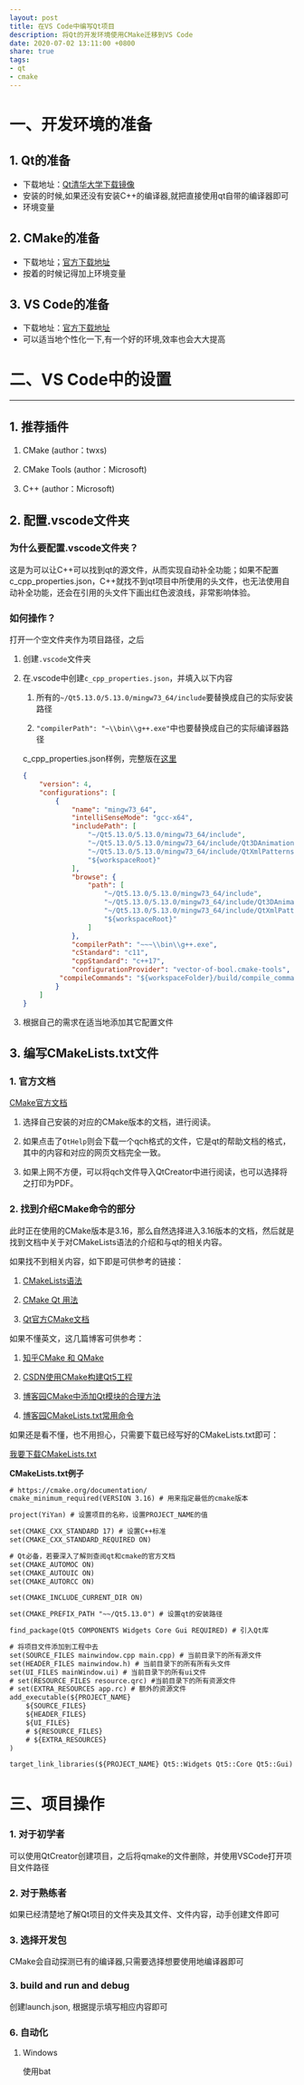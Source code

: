 ```yaml
---
layout: post
title: 在VS Code中编写Qt项目
description: 将Qt的开发环境使用CMake迁移到VS Code
date: 2020-07-02 13:11:00 +0800
share: true
tags:
- qt
- cmake
---
```


# 一、开发环境的准备


## 1. Qt的准备

- 下载地址：[Qt清华大学下载镜像](https://mirrors.tuna.tsinghua.edu.cn/qt/official_releases/qt/) 
- 安装的时候,如果还没有安装C++的编译器,就把直接使用qt自带的编译器即可
- 环境变量


## 2. CMake的准备

- 下载地址；[官方下载地址](https://cmake.org/download/)
- 按着的时候记得加上环境变量


## 3. VS Code的准备

- 下载地址：[官方下载地址](https://code.visualstudio.com/Download)
- 可以适当地个性化一下,有一个好的环境,效率也会大大提高




# 二、VS Code中的设置

<hr>

## 1. 推荐插件
1. CMake (author：twxs)

2. CMake Tools (author：Microsoft)

3. C++ (author：Microsoft)



## 2. 配置.vscode文件夹

### 为什么要配置.vscode文件夹？

这是为可以让C++可以找到qt的源文件，从而实现自动补全功能；如果不配置c_cpp_properties.json，C++就找不到qt项目中所使用的头文件，也无法使用自动补全功能，还会在引用的头文件下画出红色波浪线，非常影响体验。

### 如何操作？

打开一个空文件夹作为项目路径，之后

1. 创建`.vscode`文件夹

2. 在.vscode中创建`c_cpp_properties.json`，并填入以下内容

   1. 所有的`~/Qt5.13.0/5.13.0/mingw73_64/include`要替换成自己的实际安装路径
   
   2. `"compilerPath": "~\\bin\\g++.exe"`中也要替换成自己的实际编译器路径
   
   c_cpp_properties.json样例，完整版在[这里](https://github.com/SongSparrow/CMakeQtVSCodeConfig/blob/master/vscode/c_cpp_properties.json)
   
   ```json
   {
       "version": 4,
       "configurations": [
           {
               "name": "mingw73_64",
               "intelliSenseMode": "gcc-x64",
               "includePath": [
                   "~/Qt5.13.0/5.13.0/mingw73_64/include",
                   "~/Qt5.13.0/5.13.0/mingw73_64/include/Qt3DAnimation",
                   "~/Qt5.13.0/5.13.0/mingw73_64/include/QtXmlPatterns",
                   "${workspaceRoot}"
               ],
               "browse": {
                   "path": [
                       "~/Qt5.13.0/5.13.0/mingw73_64/include",
                       "~/Qt5.13.0/5.13.0/mingw73_64/include/Qt3DAnimation",
                       "~/Qt5.13.0/5.13.0/mingw73_64/include/QtXmlPatterns",
                       "${workspaceRoot}"
                   ]
               },
               "compilerPath": "~~~\\bin\\g++.exe",
               "cStandard": "c11",
               "cppStandard": "c++17",
               "configurationProvider": "vector-of-bool.cmake-tools",
            "compileCommands": "${workspaceFolder}/build/compile_commands.json"
           }
       ]
   }
   ```
   
3. 根据自己的需求在适当地添加其它配置文件

## 3. 编写CMakeLists.txt文件

### 1. 官方文档

[CMake官方文档](https://cmake.org/documentation/)

1. 选择自己安装的对应的CMake版本的文档，进行阅读。

2. 如果点击了`QtHelp`则会下载一个qch格式的文件，它是qt的帮助文档的格式，其中的内容和对应的网页文档完全一致。

3. 如果上网不方便，可以将qch文件导入QtCreator中进行阅读，也可以选择将之打印为PDF。

### 2. 找到介绍CMake命令的部分

此时正在使用的CMake版本是3.16，那么自然选择进入3.16版本的文档，然后就是找到文档中关于对CMakeLists语法的介绍和与qt的相关内容。

如果找不到相关内容，如下即是可供参考的链接：

1. [CMakeLists语法](https://cmake.org/cmake/help/v3.16/manual/cmake-commands.7.html)

2. [CMake Qt 用法](https://cmake.org/cmake/help/v3.16/manual/cmake-qt.7.html)

3. [Qt官方CMake文档](https://doc.qt.io/qt-5/cmake-manual.html)

如果不懂英文，这几篇博客可供参考： 

1. [知乎CMake 和 QMake](https://zhuanlan.zhihu.com/p/156231762)

2. [CSDN使用CMake构建Qt5工程](https://blog.csdn.net/wingover/article/details/82728230)

3. [博客园CMake中添加Qt模块的合理方法](https://www.cnblogs.com/whwywzhj/p/10721673.html)

4. [博客园CMakeLists.txt常用命令](https://www.cnblogs.com/xl2432/p/11225276.html)

如果还是看不懂，也不用担心，只需要下载已经写好的CMakeLists.txt即可：

[我要下载CMakeLists.txt](https://github.com/SongSparrow/CMakeQtVSCodeConfig)



**CMakeLists.txt例子**

```txt
# https://cmake.org/documentation/
cmake_minimum_required(VERSION 3.16) # 用来指定最低的cmake版本

project(YiYan) # 设置项目的名称，设置PROJECT_NAME的值

set(CMAKE_CXX_STANDARD 17) # 设置C++标准
set(CMAKE_CXX_STANDARD_REQUIRED ON)

# Qt必备，若要深入了解则查阅qt和cmake的官方文档
set(CMAKE_AUTOMOC ON) 
set(CMAKE_AUTOUIC ON)
set(CMAKE_AUTORCC ON)

set(CMAKE_INCLUDE_CURRENT_DIR ON)

set(CMAKE_PREFIX_PATH "~~/Qt5.13.0") # 设置qt的安装路径

find_package(Qt5 COMPONENTS Widgets Core Gui REQUIRED) # 引入Qt库

# 将项目文件添加到工程中去
set(SOURCE_FILES mainwindow.cpp main.cpp) # 当前目录下的所有源文件
set(HEADER_FILES mainwindow.h) # 当前目录下的所有所有头文件
set(UI_FILES mainWindow.ui) # 当前目录下的所有ui文件
# set(RESOURCE_FILES resource.qrc) #当前目录下的所有资源文件
# set(EXTRA_RESOURCES app.rc) # 额外的资源文件
add_executable(${PROJECT_NAME}
    ${SOURCE_FILES}
    ${HEADER_FILES}
    ${UI_FILES}
    # ${RESOURCE_FILES}
    # ${EXTRA_RESOURCES}
)

target_link_libraries(${PROJECT_NAME} Qt5::Widgets Qt5::Core Qt5::Gui) # 添加Qt库
```



# 三、项目操作

### 1. 对于初学者

可以使用QtCreator创建项目，之后将qmake的文件删除，并使用VSCode打开项目文件路径

### 2. 对于熟练者

如果已经清楚地了解Qt项目的文件夹及其文件、文件内容，动手创建文件即可

### 3. 选择开发包

CMake会自动探测已有的编译器,只需要选择想要使用地编译器即可

### 3. build and run and debug

创建launch.json, 根据提示填写相应内容即可

### 6. 自动化

1. Windows

   使用bat

   ```txt
   
   ```

   







